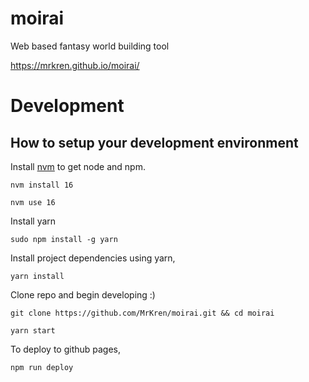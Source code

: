 # moirai
Web based fantasy world building tool

https://mrkren.github.io/moirai/

# Development

## How to setup your development environment

Install [nvm](https://github.com/nvm-sh/nvm) to get node and npm.

`nvm install 16`

`nvm use 16`

Install yarn

`sudo npm install -g yarn`

Install project dependencies using yarn,

`yarn install`

Clone repo and begin developing :)

`git clone https://github.com/MrKren/moirai.git && cd moirai`

`yarn start`

To deploy to github pages,

`npm run deploy`
